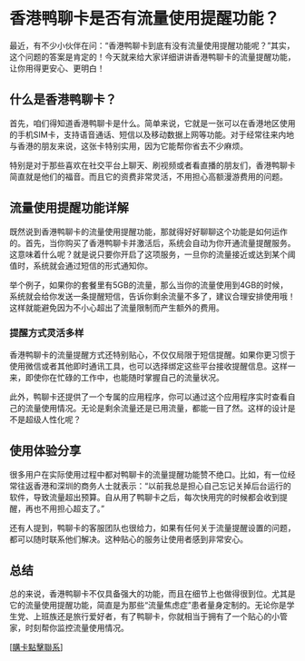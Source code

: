 # 香港鸭聊卡是否有流量使用提醒功能？

最近，有不少小伙伴在问：“香港鸭聊卡到底有没有流量使用提醒功能呢？”其实，这个问题的答案是肯定的！今天就来给大家详细讲讲香港鸭聊卡的流量提醒功能，让你用得更安心、更明白！

## 什么是香港鸭聊卡？

首先，咱们得知道香港鸭聊卡是什么。简单来说，它就是一张可以在香港地区使用的手机SIM卡，支持语音通话、短信以及移动数据上网等功能。对于经常往来内地与香港的朋友来说，这张卡特别实用，因为它能帮你省去不少麻烦。

特别是对于那些喜欢在社交平台上聊天、刷视频或者看直播的朋友们，香港鸭聊卡简直就是他们的福音。而且它的资费非常灵活，不用担心高额漫游费用的问题。

## 流量使用提醒功能详解

既然说到香港鸭聊卡的流量使用提醒功能，那就得好好聊聊这个功能是如何运作的。首先，当你购买了香港鸭聊卡并激活后，系统会自动为你开通流量提醒服务。这意味着什么呢？就是说只要你开启了这项服务，一旦你的流量接近或达到某个阈值时，系统就会通过短信的形式通知你。

举个例子，如果你的套餐里有5GB的流量，那么当你的流量使用到4GB的时候，系统就会给你发送一条提醒短信，告诉你剩余流量不多了，建议合理安排使用哦！这样就能避免因为不小心超出了流量限制而产生额外的费用。

### 提醒方式灵活多样

香港鸭聊卡的流量提醒方式还特别贴心，不仅仅局限于短信提醒。如果你更习惯于使用微信或者其他即时通讯工具，也可以选择绑定这些平台接收提醒信息。这样一来，即使你在忙碌的工作中，也能随时掌握自己的流量状况。

此外，鸭聊卡还提供了一个专属的应用程序，你可以通过这个应用程序实时查看自己的流量使用情况。无论是剩余流量还是已用流量，都能一目了然。这样的设计是不是超级人性化呢？

## 使用体验分享

很多用户在实际使用过程中都对鸭聊卡的流量提醒功能赞不绝口。比如，有一位经常往返香港和深圳的商务人士就表示：“以前我总是担心自己忘记关掉后台运行的软件，导致流量超出预算。自从用了鸭聊卡之后，每次快用完的时候都会收到提醒，再也不用担心超支了。”

还有人提到，鸭聊卡的客服团队也很给力，如果有任何关于流量提醒设置的问题，都可以随时联系他们解决。这种贴心的服务让使用者感到非常安心。

## 总结

总的来说，香港鸭聊卡不仅具备强大的功能，而且在细节上也做得很到位。尤其是它的流量使用提醒功能，简直是为那些“流量焦虑症”患者量身定制的。无论你是学生党、上班族还是旅行爱好者，有了鸭聊卡，你就相当于拥有了一个贴心的小管家，时刻帮你监控流量使用情况。

[[購卡點擊聯系](https://t.me/s/SXDXQF)]